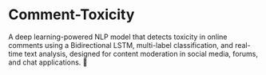 # Comment-Toxicity
A deep learning-powered NLP model that detects toxicity in online comments using a Bidirectional LSTM, multi-label classification, and real-time text analysis, designed for content moderation in social media, forums, and chat applications. 🚀
